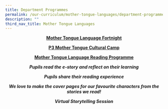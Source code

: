 ```yaml
---
title: Department Programmes
permalink: /our-curriculum/mother-tongue-languages/department-programmes/
description: ""
third_nav_title: Mother Tongue Languages
---
```

<p style="text-align:center;"><strong><u>Mother Tongue Language Fortnight</u></strong></p> 

<p style="text-align:center;"><strong><u>P3 Mother Tongue Cultural Camp</u></strong></p> 

<p style="text-align:center;"><strong><u>Mother Tongue Language Reading Programme</u></strong></p> 

<p style="text-align:center;"><strong><em>Pupils read the e-story and reflect on their learning</em></strong></p>

<p style="text-align:center;"><strong><em>Pupils share their reading experience</em></strong></p>

<p style="text-align:center;"><strong><em>We love to make the cover pages for our favourite characters from the stories we read!</em></strong></p>

<p style="text-align:center;"><strong><em>Virtual Storytelling Session</em></strong></p>

